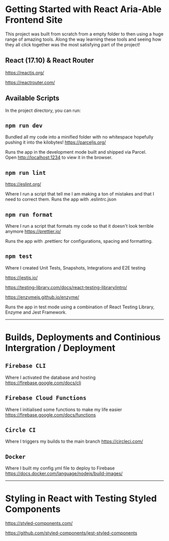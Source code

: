 # Getting Started with React Aria-Able Frontend Site

This project was built from scratch from a empty folder to then using a huge range of amazing tools. Along the way learning these tools and seeing how they all click together was the most satisfying part of the project!

## React (17.10) & React Router

https://reactjs.org/

https://reactrouter.com/

## Available Scripts

In the project directory, you can run:

## `npm run dev`

Bundled all my code into a minified folder with no whitespace hopefully pushing it into the kilobytes!
https://parceljs.org/

Runs the app in the development mode built and shipped via Parcel.\
Open [http://localhost:1234](http://localhost:1234) to view it in the browser.

## `npm run lint`

https://eslint.org/

Where I run a script that tell me I am making a ton of mistakes and that I need to correct them.
Runs the app with .eslintrc.json

## `npm run format`

Where I run a script that formats my code so that it doesn't look terrible anymore
https://prettier.io/

Runs the app with .prettierc for configurations, spacing and formatting.

## `npm test`

Where I created Unit Tests, Snapshots, Integrations and E2E testing

https://jestjs.io/

https://testing-library.com/docs/react-testing-library/intro/

https://enzymejs.github.io/enzyme/

Runs the app in test mode using a combination of React Testing Library, Enzyme and Jest Framework.

____________________________________________________________________


# Builds, Deployments and Continious Intergration / Deployment


## `Firebase CLI`

Where I activated the database and hosting
https://firebase.google.com/docs/cli


## `Firebase Cloud Functions`

Where I initialised some functions to make my life easier
https://firebase.google.com/docs/functions


## `Circle CI`

Where I triggers my builds to the main branch
https://circleci.com/


## `Docker`

Where I built my config.yml file to deploy to Firebase
https://docs.docker.com/language/nodejs/build-images/


___________________________________________________________________


# Styling in React with Testing Styled Components

https://styled-components.com/


https://github.com/styled-components/jest-styled-components
